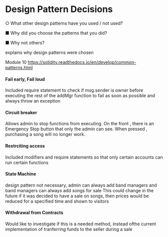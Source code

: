 
# Design Pattern Decisions

○          What other design patterns have you used / not used?

■          Why did you choose the patterns that you did?

■          Why not others?

explains why design patterns were chosen

Module 10 https://solidity.readthedocs.io/en/develop/common-patterns.html

#### Fail early, Fail loud 
Included require statement to check if msg.sender is owner before executing the rest of the addMgr function
to fail as soon as possible and always throw an exception


#### Circuit breaker
Allows admin to stop functions from executing. On the front , there is an Emergency Stop button that only the admin can see. When pressed , purchasing a song will no longer work.

#### Restrciting access
Included modifiers and require statements so that only certain accounts can run certain functions

#### State Machine 
design pattern not necessary, admin can always add band managers and band managers can always add songs for sale
This could change in the future if it was decided to have a sale on songs, then prices would be reduced for a specified time and shown to visitors

#### Withdrawal from Contracts
Would like to investigate if this is a needed method, instead ofthe current implementation of tranferring funds to the seller during a sale
